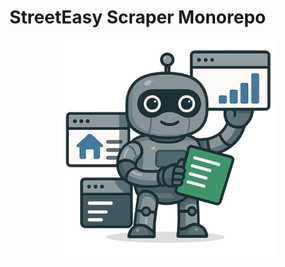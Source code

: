 # StreetEasy Scraper Monorepo

<div align="center" style="margin-bottom: 20px">
    <img src="./docs/src/assets/scraper-hero.png" alt="Scraper mascot hero section" height="350px">
</div>
